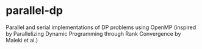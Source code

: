 # parallel-dp
Parallel and serial implementations of DP problems using OpenMP (inspired by Parallelizing Dynamic Programming through Rank Convergence by Maleki et al.)
